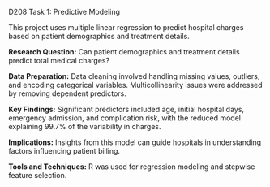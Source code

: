D208 Task 1: Predictive Modeling

This project uses multiple linear regression to predict hospital charges based on patient demographics and treatment details.

**Research Question:** Can patient demographics and treatment details predict total medical charges?

**Data Preparation:** Data cleaning involved handling missing values, outliers, and encoding categorical variables. Multicollinearity issues were addressed by removing dependent predictors.

**Key Findings:** Significant predictors included age, initial hospital days, emergency admission, and complication risk, with the reduced model explaining 99.7% of the variability in charges.

**Implications:** Insights from this model can guide hospitals in understanding factors influencing patient billing.

**Tools and Techniques:** R was used for regression modeling and stepwise feature selection.

